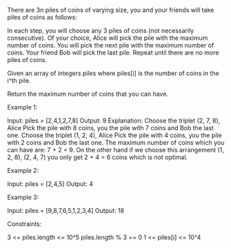 There are 3n piles of coins of varying size, you and your friends will take
piles of coins as follows:


In each step, you will choose any 3 piles of coins (not necessarily
consecutive).
Of your choice, Alice will pick the pile with the maximum number of
coins.
You will pick the next pile with the maximum number of coins.
Your friend Bob will pick the last pile.
Repeat until there are no more piles of coins.


Given an array of integers piles where piles[i] is the number of coins in the
i^th pile.

Return the maximum number of coins that you can have.


Example 1:


Input: piles = [2,4,1,2,7,8]
Output: 9
Explanation: Choose the triplet (2, 7, 8), Alice Pick the pile with 8 coins,
you the pile with 7 coins and Bob the last one.
Choose the triplet (1, 2, 4), Alice Pick the pile with 4 coins, you the pile
with 2 coins and Bob the last one.
The maximum number of coins which you can have are: 7 + 2 = 9.
On the other hand if we choose this arrangement (1, 2, 8), (2, 4, 7) you only
get 2 + 4 = 6 coins which is not optimal.


Example 2:


Input: piles = [2,4,5]
Output: 4


Example 3:


Input: piles = [9,8,7,6,5,1,2,3,4]
Output: 18



Constraints:


3 <= piles.length <= 10^5
piles.length % 3 == 0
1 <= piles[i] <= 10^4





